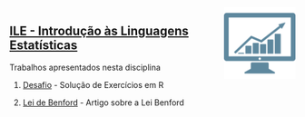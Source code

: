 <img src="/zImagens/statistic.png" align="right" width="25%" height="25%"/>

## [ILE - Introdução às Linguagens Estatísticas](/LinguagensEstatisticas)
Trabalhos apresentados nesta disciplina

1. [Desafio](Desafio) - Solução de Exercícios em R

2. [Lei de Benford](ArtigoLeiDeBenford) - Artigo sobre a Lei Benford

